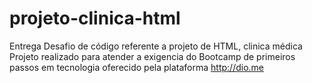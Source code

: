 # projeto-clinica-html
Entrega Desafio de código referente a projeto de HTML, clinica médica
Projeto realizado para atender a exigencia do Bootcamp de primeiros passos em tecnologia oferecido pela plataforma http://dio.me

